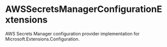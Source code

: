 # AWSSecretsManagerConfigurationExtensions
AWS Secrets Manager configuration provider implementation for Microsoft.Extensions.Configuration.

